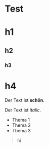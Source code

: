# Test

# h1
## h2
### h3
# h4

Der Text ist **schön**.

Der Text ist *italic*.

- Thema 1
- Thema 2
- Thema 3
> hi

